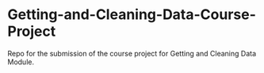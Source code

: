 # Getting-and-Cleaning-Data-Course-Project
Repo for the submission of the course project for Getting and Cleaning Data Module. 
